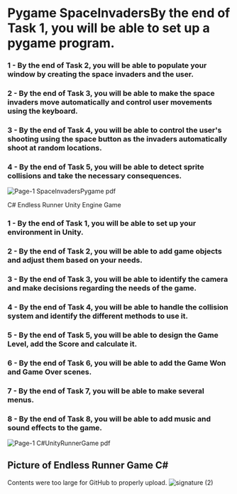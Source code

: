# Pygame SpaceInvadersBy the end of Task 1, you will be able to set up a pygame program.
### 1 - By the end of Task 2, you will be able to populate your window by creating the space invaders and the user.
### 2 - By the end of Task 3, you will be able to make the space invaders move automatically and control user movements using the keyboard.
### 3 - By the end of Task 4, you will be able to control the user's shooting using the space button as the invaders automatically shoot at random locations.
### 4 - By the end of Task 5, you will be able to detect sprite collisions and take the necessary consequences.
![Page-1  SpaceInvadersPygame pdf](https://user-images.githubusercontent.com/106122834/181866033-7c7c0f15-9cb4-4c1d-8e36-cbfc91ef3f7c.jpeg)

C# Endless Runner Unity Engine Game
### 1 - By the end of Task 1, you will be able to set up your environment in Unity.
### 2 - By the end of Task 2, you will be able to add game objects and adjust them based on your needs.
### 3 - By the end of Task 3, you will be able to identify the camera and make decisions regarding the needs of the game.
### 4 - By the end of Task 4, you will be able to handle the collision system and identify the different methods to use it.
### 5 - By the end of Task 5, you will be able to design the Game Level, add the Score and calculate it.
### 6 - By the end of Task 6, you will be able to add the Game Won and Game Over scenes.
### 7 - By the end of Task 7, you will be able to make several menus.
### 8 - By the end of Task 8, you will be able to add music and sound effects to the game.
![Page-1  C#UnityRunnerGame pdf](https://user-images.githubusercontent.com/106122834/181866082-33d8ac0c-6ff0-4fc6-9920-980179c8f482.jpeg)
## Picture of Endless Runner Game C#
Contents were too large for GitHub to properly upload.
![signature (2)](https://user-images.githubusercontent.com/106122834/181866268-56533eaa-2b5d-4594-b1c5-be6b72af9a60.png)


